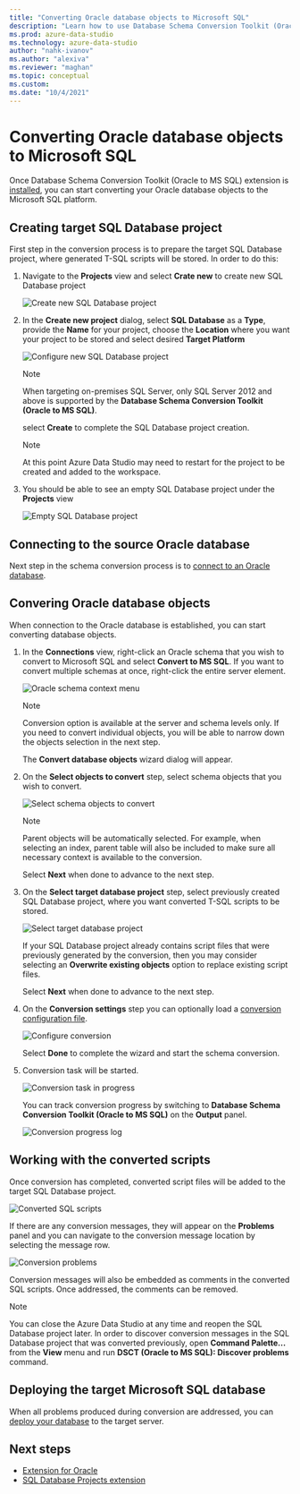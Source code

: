 ```yaml
---
title: "Converting Oracle database objects to Microsoft SQL"
description: "Learn how to use Database Schema Conversion Toolkit (Oracle to MS SQL) to convert Oracle database objects to Microsoft SQL platform."
ms.prod: azure-data-studio
ms.technology: azure-data-studio
author: "nahk-ivanov"
ms.author: "alexiva"
ms.reviewer: "maghan"
ms.topic: conceptual
ms.custom:
ms.date: "10/4/2021"
---
```


# Converting Oracle database objects to Microsoft SQL

Once Database Schema Conversion Toolkit (Oracle to MS SQL) extension is [installed](./install-remove-database-schema-conversion-toolkit-oracle-to-mssql.md), you can start converting your Oracle database objects to the Microsoft SQL platform.

## Creating target SQL Database project

First step in the conversion process is to prepare the target SQL Database project, where generated T-SQL scripts will be stored. In order to do this:

1. Navigate to the **Projects** view and select **Crate new** to create new SQL Database project

   ![Create new SQL Database project](./media/create-new-sql-project.png)

2. In the **Create new project** dialog, select **SQL Database** as a **Type**, provide the **Name** for your project, choose the **Location** where you want your project to be stored and select desired **Target Platform**

   ![Configure new SQL Database project](./media/configure-new-sql-project.png)

   > [!NOTE]
   > When targeting on-premises SQL Server, only SQL Server 2012 and above is supported by the **Database Schema Conversion Toolkit (Oracle to MS SQL)**.

   select **Create** to complete the SQL Database project creation.
   
   > [!NOTE]
   > At this point Azure Data Studio may need to restart for the project to be created and added to the workspace.

3. You should be able to see an empty SQL Database project under the **Projects** view

   ![Empty SQL Database project](./media/empty-sql-project.png)

## Connecting to the source Oracle database

Next step in the schema conversion process is to [connect to an Oracle database](../../../quickstart-oracle.md).

## Convering Oracle database objects

When connection to the Oracle database is established, you can start converting database objects.

1. In the **Connections** view, right-click an Oracle schema that you wish to convert to Microsoft SQL and select **Convert to MS SQL**. If you want to convert multiple schemas at once, right-click the entire server element.

   ![Oracle schema context menu](./media/convert-to-mssql-menu.png)

   > [!NOTE]
   > Conversion option is available at the server and schema levels only. If you need to convert individual objects, you will be able to narrow down the objects selection in the next step.

   The **Convert database objects** wizard dialog will appear.

2. On the **Select objects to convert** step, select schema objects that you wish to convert.

   ![Select schema objects to convert](./media/conversion-wizard-select-objects.png)

   > [!NOTE]
   > Parent objects will be automatically selected. For example, when selecting an index, parent table will also be included to make sure all necessary context is available to the conversion.

   Select **Next** when done to advance to the next step.

3. On the **Select target database project** step, select previously created SQL Database project, where you want converted T-SQL scripts to be stored.

   ![Select target database project](./media/conversion-wizard-select-database-project.png)

   If your SQL Database project already contains script files that were previously generated by the conversion, then you may consider selecting an **Overwrite existing objects** option to replace existing script files.

   Select **Next** when done to advance to the next step.

4. On the **Conversion settings** step you can optionally load a [conversion configuration file](./configuring-conversion.md).

   ![Configure conversion](./media/conversion-wizard-configure-conversion.png)

   Select **Done** to complete the wizard and start the schema conversion.

5. Conversion task will be started.

   ![Conversion task in progress](./media/conversion-task-in-progress.png)

   You can track conversion progress by switching to **Database Schema Conversion Toolkit (Oracle to MS SQL)** on the **Output** panel.

   ![Conversion progress log](./media/conversion-progress-log.png)

## Working with the converted scripts

Once conversion has completed, converted script files will be added to the target SQL Database project.

![Converted SQL scripts](./media/converted-sql-scripts.png)

If there are any conversion messages, they will appear on the **Problems** panel and you can navigate to the conversion message location by selecting the message row.

![Conversion problems](./media/conversion-problems.png)

Conversion messages will also be embedded as comments in the converted SQL scripts. Once addressed, the comments can be removed.

> [!NOTE]
> You can close the Azure Data Studio at any time and reopen the SQL Database project later. In order to discover conversion messages in the SQL Database project that was converted previously, open **Command Palette...** from the **View** menu and run **DSCT (Oracle to MS SQL): Discover problems** command.

## Deploying the target Microsoft SQL database

When all problems produced during conversion are addressed, you can [deploy your database](../../sql-database-project-extension-build.md) to the target server.

## Next steps

- [Extension for Oracle](../../extension-for-oracle.md)
- [SQL Database Projects extension](../../sql-database-project-extension.md)